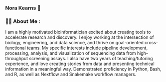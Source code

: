 ### Nora Kearns 👋

### :woman_technologist: About Me :
I am a highly motivated bioinformatician excited about creating tools to accelerate research and discovery. I enjoy working at the intersection of biology, engineering, and data science, and thrive on goal-oriented cross-functional teams. My specific interests include pipeline development, processing, analysis, and visualization of sequencing data from high-throughput screening assays. I also have two years of teaching/tutoring experience, and love creating stories from data and presenting technical information in a meaningful way. Demonstrated proficiency in Python, Bash, and R, as well as Nextflow and Snakemake workflow managers.

